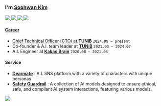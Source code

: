 ### I'm [Soohwan Kim](https://sooftware.io/resume)  

<a href="https://www.facebook.com/sooftware95/"><img src="https://img.shields.io/badge/facebook-000000?&logo=facebook&logoColor=white">
<a href="https://www.linkedin.com/in/Soo-hwan/"><img src="https://img.shields.io/badge/linkedin-000000?&logo=linkedin&logoColor=white">
<a href="https://sooftware.io"><img src="https://img.shields.io/badge/blog-000000?&logo=bloglovin&logoColor=white">
<a href="https://sooftware.io/resume"><img src="https://img.shields.io/badge/résumé-000000?&logo=awesomelists&logoColor=white">
  
#### Career

- Chief Technical Officer (CTO) at [**TUNiB**](https://www.tunib.ai/) `2024.08 ~ present`
- Co-founder & A.I. team leader at [**TUNiB**](https://www.tunib.ai/) `2021.03 ~ 2024.07`
- A.I. Engineer at [**Kakao Brain**](https://www.kakaobrain.com/) `2020.08 ~ 2021.03`

#### Service

- [**Dearmate**](https://dearmate.ai/) : A.I. SNS platform with a variety of characters with unique personas
- [**Safety Guardrail**](https://safety.tunibridge.ai/) : A collection of AI models designed to ensure ethical, safe, and compliant AI system interactions, featuring various models.

<a href="https://github.com/devxb/gitanimals">
  <img src="https://render.gitanimals.org/farms/sooftware"/>
</a>
  
